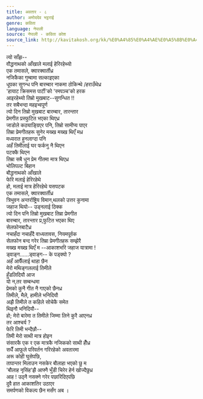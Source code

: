 ```yaml
---
title: अवतार - ८
author: अमोददेव भट्टराई
genre: कविता
language: नेपाली
source: नेपाली - कविता कोश
source_link: http://kavitakosh.org/kk/%E0%A4%85%E0%A4%AE%E0%A5%8B%E0%A4%A6%E0%A4%A6%E0%A5%87%E0%A4%B5_%E0%A4%AD%E0%A4%9F%E0%A5%8D%E0%A4%9F%E0%A4%B0%E0%A4%BE%E0%A4%88
---
```


त्यो साँझ--  
वौद्धनाथको आँखाले मलाई हेरिरहेथ्यो  
एक तमासले, क्वारक्वार्तीध्र  
नजिकैका गुम्बामा सल्काइएका  
धूपका सुगन्ध पनि बारम्बार नाकमा ठोकिन्थे /हराउँथेध्र  
'हायाट क्रिसमस पार्टी'को 'रमपञ्च'को हरक  
आइरहेथ्यो तिम्रो मुखबाट--सुगन्धित !!  
तर सबैभन्दा महइभ्वपूर्ण  
त्यो दिन तिम्रो मुखबाट बारम्बार, तारन्तार  
प्रेमगीत प्रस्फुटित भएका थिएध्र  
जाडोले कठ्याङ्ग्रिएर पनि, तिम्रो सामीप्य पाएर  
तिम्रा प्रेमगीतहरू सुनेर मख्ख मख्ख थिएँ मध्र  
मध्यरात हुनलाग्दा पनि  
अहँ तिमीलाई घर फर्कनु नै थिएन  
पटक्कै थिएन  
तिम्रा सबै धुन प्रेम गीतमा मात्र थिएध्र  
भोलिपल्ट बिहान  
बौद्धनाथको आँखाले  
फेरि मलाई हेरिरहेथे  
हो, मलाई मात्र हेरिरहेथे यसपटक  
एक तमासले, क्वारक्वार्तीध्र  
त्रिभुवन अन्तर्राष्ट्रिय विमान‚थलको उत्तर कुनामा  
जहाज थियो-- उड्नलाई ठिक्क  
त्यो दिन पनि तिम्रो मुखबाट तिम्रा प्रेमगीत  
बारम्बार, तारन्तार प्र‚फुटित भएका थिए  
सेलफोनबाटैध्र  
नचाहँदा नचाहँदै वाध्यतावस, नियमपूर्वक  
सेलफोन बन्द गरेर तिम्रा प्रेमगीतहरू सम्झेरै  
मख्ख मख्ख थिएँ म --आकाशभरि जहाज यात्रामा !  
ड्वाङ्ग......ड्वाङ्ग-- के पड्क्यो ?  
अहँ आफैँलाई थाहा छैन  
मेरो मथिङ्गललाई तिमीले  
हुँडलिदियौ आज  
यो न‚तर सम्बन्धमा  
प्रेमको कुनै गीत नै गाएको छैनध्र  
तिमीले, मैले, हामीले भनिदियौ  
अझै तिमीले त कहिले सोचेकै समेत  
थिइनौ भनिदियौ--  
हो; मेरो बारेमा त तिमीले जिम्मा लिने कुरै आएनध्र  
तर आश्चर्य ?  
फेरि तिमी भन्दैछौ--  
तिमी मेरो साथी मात्र होइन  
संसारकै एक र एक मात्रकै नजिकको साथी हौँध्र  
सधैँ आफूले परिवर्तन गरिरहेको अवतारमा  
अरू कोही घुसेपछि,  
तापान्तर मिलाउन नसकेर बौलाहा भएको छु म  
'बौलाह नृसिंह'झै आफ्नै भुँडी चिरेर हेर्न खोज्दैछुध्र  
आह ! उठ्नै नसक्ने गरेर पछारिदिएपछि  
दुवै हात आकाशतिर उठाएर  
समर्पणको विकल्प छैन मसँग अब ।
